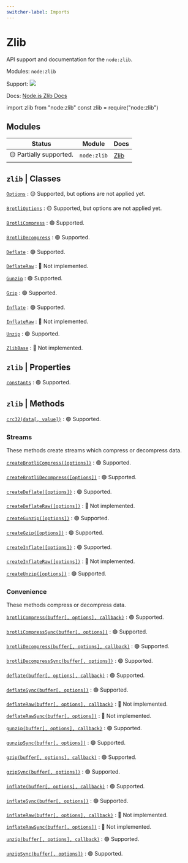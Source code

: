 ```yaml
---
switcher-label: Imports
---
```


# Zlib

API support and documentation for the `node:zlib`.

<tldr>
    <p>Modules: <code>node:zlib</code></p>
    <p>Support: <img style="inline" src="https://img.shields.io/badge/-alpha-blue" /></p>
    <p>Docs: <a href="https://nodejs.org/api/zlib.html">Node.js Zlib Docs</a></p>
</tldr>

<code-block lang="javascript" switcher-key="ESM">import zlib from "node:zlib"</code-block>
<code-block lang="javascript" switcher-key="CJS">const zlib = require("node:zlib")</code-block>

## Modules

| Status                  | Module             | Docs                                     |
|-------------------------|--------------------|------------------------------------------|
| 🟡 Partially supported. | `node:zlib`        | [Zlib](https://nodejs.org/api/zlib.html) |

## `zlib` | Classes

[`Options`](https://nodejs.org/docs/latest/api/zlib.html#class-options)
: 🟡 Supported, but options are not applied yet.

[`BrotliOptions`](https://nodejs.org/docs/latest/api/zlib.html#class-brotlioptions)
: 🟡 Supported, but options are not applied yet.

[`BrotliCompress`](https://nodejs.org/docs/latest/api/zlib.html#class-zlibbrotlicompress)
: 🟢 Supported.

[`BrotliDecompress`](https://nodejs.org/docs/latest/api/zlib.html#class-zlibbrotlidecompress)
: 🟢 Supported.

[`Deflate`](https://nodejs.org/docs/latest/api/zlib.html#class-zlibdeflate)
: 🟢 Supported.

[`DeflateRaw`](https://nodejs.org/docs/latest/api/zlib.html#class-zlibdeflateraw)
: 🔴 Not implemented.

[`Gunzip`](https://nodejs.org/docs/latest/api/zlib.html#class-zlibgunzip)
: 🟢 Supported.

[`Gzip`](https://nodejs.org/docs/latest/api/zlib.html#class-zlibgzip)
: 🟢 Supported.

[`Inflate`](https://nodejs.org/docs/latest/api/zlib.html#class-zlibinflate)
: 🟢 Supported.

[`InflateRaw`](https://nodejs.org/docs/latest/api/zlib.html#class-zlibinflateraw)
: 🔴 Not implemented.

[`Unzip`](https://nodejs.org/docs/latest/api/zlib.html#class-zlibunzip)
: 🟢 Supported.

[`ZlibBase`](https://nodejs.org/docs/latest/api/zlib.html#class-zlibzlibbase)
: 🔴 Not implemented.

## `zlib` | Properties

[`constants`](https://nodejs.org/docs/latest/api/zlib.html#zlibconstants)
: 🟢 Supported.

## `zlib` | Methods

[`crc32(data[, value])`](https://nodejs.org/docs/latest/api/zlib.html#zlibcrc32data-value)
: 🟢 Supported.

### Streams

These methods create streams which compress or decompress data.

[`createBrotliCompress([options])`](https://nodejs.org/docs/latest/api/zlib.html#zlibcreatebrotlicompressoptions)
: 🟢 Supported.

[`createBrotliDecompress([options])`](https://nodejs.org/docs/latest/api/zlib.html#zlibcreatebrotlidecompressoptions)
: 🟢 Supported.

[`createDeflate([options])`](https://nodejs.org/docs/latest/api/zlib.html#zlibcreatedeflateoptions)
: 🟢 Supported.

[`createDeflateRaw([options])`](https://nodejs.org/docs/latest/api/zlib.html#zlibcreatedeflaterawoptions)
: 🔴 Not implemented.

[`createGunzip([options])`](https://nodejs.org/docs/latest/api/zlib.html#zlibcreategunzipoptions)
: 🟢 Supported.

[`createGzip([options])`](https://nodejs.org/docs/latest/api/zlib.html#zlibcreategzipoptions)
: 🟢 Supported.

[`createInflate([options])`](https://nodejs.org/docs/latest/api/zlib.html#zlibcreateinflateoptions)
: 🟢 Supported.

[`createInflateRaw([options])`](https://nodejs.org/docs/latest/api/zlib.html#zlibcreateinflaterawoptions)
: 🔴 Not implemented.

[`createUnzip([options])`](https://nodejs.org/docs/latest/api/zlib.html#zlibcreateunzipoptions)
: 🟢 Supported.

### Convenience

These methods compress or decompress data.

[`brotliCompress(buffer[, options], callback)`](https://nodejs.org/docs/latest/api/zlib.html#zlibbrotlicompressbuffer-options-callback)
: 🟢 Supported.

[`brotliCompressSync(buffer[, options])`](https://nodejs.org/docs/latest/api/zlib.html#zlibbrotlicompresssyncbuffer-options)
: 🟢 Supported.

[`brotliDecompress(buffer[, options], callback)`](https://nodejs.org/docs/latest/api/zlib.html#zlibbrotlidecompressbuffer-options-callback)
: 🟢 Supported.

[`brotliDecompressSync(buffer[, options])`](https://nodejs.org/docs/latest/api/zlib.html#zlibbrotlidecompresssyncbuffer-options)
: 🟢 Supported.

[`deflate(buffer[, options], callback)`](https://nodejs.org/docs/latest/api/zlib.html#zlibdeflatebuffer-options-callback)
: 🟢 Supported.

[`deflateSync(buffer[, options])`](https://nodejs.org/docs/latest/api/zlib.html#zlibdeflatesyncbuffer-options)
: 🟢 Supported.

[`deflateRaw(buffer[, options], callback)`](https://nodejs.org/docs/latest/api/zlib.html#zlibdeflaterawbuffer-options-callback)
: 🔴 Not implemented.

[`deflateRawSync(buffer[, options])`](https://nodejs.org/docs/latest/api/zlib.html#zlibdeflaterawsyncbuffer-options)
: 🔴 Not implemented.

[`gunzip(buffer[, options], callback)`](https://nodejs.org/docs/latest/api/zlib.html#zlibgunzipbuffer-options-callback)
: 🟢 Supported.

[`gunzipSync(buffer[, options])`](https://nodejs.org/docs/latest/api/zlib.html#zlibgunzipsyncbuffer-options)
: 🟢 Supported.

[`gzip(buffer[, options], callback)`](https://nodejs.org/docs/latest/api/zlib.html#zlibgzipbuffer-options-callback)
: 🟢 Supported.

[`gzipSync(buffer[, options])`](https://nodejs.org/docs/latest/api/zlib.html#zlibgzipsyncbuffer-options)
: 🟢 Supported.

[`inflate(buffer[, options], callback)`](https://nodejs.org/docs/latest/api/zlib.html#zlibinflatebuffer-options-callback)
: 🟢 Supported.

[`inflateSync(buffer[, options])`](https://nodejs.org/docs/latest/api/zlib.html#zlibinflatesyncbuffer-options)
: 🟢 Supported.

[`inflateRaw(buffer[, options], callback)`](https://nodejs.org/docs/latest/api/zlib.html#zlibinflaterawbuffer-options-callback)
: 🔴 Not implemented.

[`inflateRawSync(buffer[, options])`](https://nodejs.org/docs/latest/api/zlib.html#zlibinflaterawsyncbuffer-options)
: 🔴 Not implemented.

[`unzip(buffer[, options], callback)`](https://nodejs.org/docs/latest/api/zlib.html#zlibunzipbuffer-options-callback)
: 🟢 Supported.

[`unzipSync(buffer[, options])`](https://nodejs.org/docs/latest/api/zlib.html#zlibunzipsyncbuffer-options)
: 🟢 Supported.

